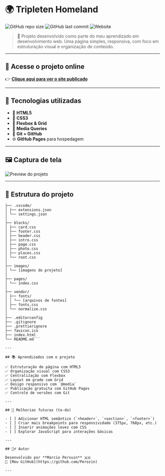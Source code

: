 # 🌍 Tripleten Homeland

![GitHub repo size](https://img.shields.io/github/repo-size/Perozin/web_project_homeland)
![GitHub last commit](https://img.shields.io/github/last-commit/Perozin/web_project_homeland)
![Website](https://img.shields.io/website?url=https%3A%2F%2Fperozin.github.io%2Fweb_project_homeland%2F)

> 🧪 Projeto desenvolvido como parte do meu aprendizado em desenvolvimento web. Uma página simples, responsiva, com foco em estruturação visual e organização de conteúdo.

---

## 🔗 Acesse o projeto online

👉 [**Clique aqui para ver o site publicado**](https://perozin.github.io/web_project_homeland/)

---

## 🧰 Tecnologias utilizadas

- 🎨 **HTML5**
- 💠 **CSS3**
- 🔧 **Flexbox & Grid**
- 📱 **Media Queries**
- 🧭 **Git + GitHub**
- 🌐 **GitHub Pages** para hospedagem

---

## 🖼️ Captura de tela

![Preview do projeto](./imagens/preview-homeland.png)

---

## 📁 Estrutura do projeto

```web_project_homeland/
├── .vscode/
│ ├── extensions.json
│ └── settings.json
│
├── blocks/
│ ├── card.css
│ ├── footer.css
│ ├── header.css
│ ├── intro.css
│ ├── page.css
│ ├── photo.css
│ ├── places.css
│ └── root.css
│
├── images/
│ └── [imagens do projeto]
│
├── pages/
│ └── index.css
│
├── vendor/
│ ├── fonts/
│ │ └── [arquivos de fontes]
│ ├── fonts.css
│ └── normalize.css
│
├── .editorconfig
├── .gitignore
├── .prettierignore
├── favicon.ico
├── index.html
└── README.md```

---

## 📚 Aprendizados com o projeto

✅ Estruturação de página com HTML5  
✅ Organização visual com CSS3  
✅ Centralização com Flexbox  
✅ Layout em grade com Grid  
✅ Design responsivo com `@media`  
✅ Publicação gratuita com GitHub Pages  
✅ Controle de versões com Git

---

## 🚧 Melhorias futuras (to-do)

- [ ] Adicionar HTML semântico (`<header>`, `<section>`, `<footer>`)
- [ ] Criar mais breakpoints para responsividade (375px, 768px, etc.)
- [ ] Inserir animações leves com CSS
- [ ] Explorar JavaScript para interações básicas

---

## 🙋‍♂️ Autor

Desenvolvido por **Marcio Persuin** 🇧🇷  
🔗 [Meu GitHub](https://github.com/Perozin)

---
